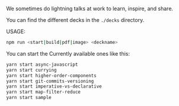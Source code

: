We sometimes do lightning talks at work to learn, inspire, and share.

You can find the different decks in the `./decks` directory.

USAGE:
```sh
npm run <start|build|pdf|image> <deckname>
```

You can start the Currently available ones like this:

```sh
yarn start async-javascript
yarn start currying
yarn start higher-order-components
yarn start git-commits-versioning
yarn start imperative-vs-declarative
yarn start map-filter-reduce
yarn start sample
```

